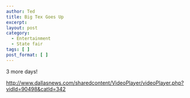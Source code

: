 ```yaml
---
author: Ted
title: Big Tex Goes Up
excerpt:
layout: post
category:
  - Entertainment
  - State fair
tags: [ ]
post_format: [ ]
---
```

3 more days!</p> 
http://www.dallasnews.com/sharedcontent/VideoPlayer/videoPlayer.php?vidId=90498&catId=342</a>